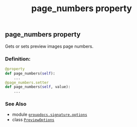 ﻿---
title: page_numbers property
second_title: GroupDocs.Signature for Python via .NET API References
description: 
type: docs
url: /python-net/groupdocs.signature.options/previewoptions/page_numbers/
is_root: false
weight: 50
---

## page_numbers property


Gets or sets preview images page numbers.
### Definition:
```python
@property
def page_numbers(self):
    ...
@page_numbers.setter
def page_numbers(self, value):
    ...
```

### See Also
* module [`groupdocs.signature.options`](../../)
* class [`PreviewOptions`](/signature/python-net/groupdocs.signature.options/previewoptions)
